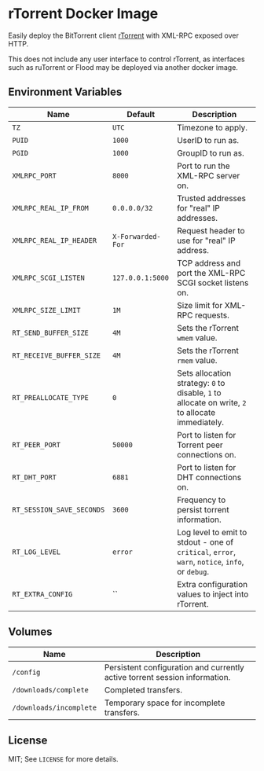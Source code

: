 # rTorrent Docker Image

Easily deploy the BitTorrent client [rTorrent][rtorrent] with
XML-RPC exposed over HTTP.

This does not include any user interface to control rTorrent, as
interfaces such as ruTorrent or Flood may be deployed via another
docker image.

## Environment Variables

| Name | Default | Description |
| ---- | ------- | ----------- |
| `TZ` | `UTC` | Timezone to apply. |
| `PUID` | `1000` | UserID to run as. |
| `PGID` | `1000` | GroupID to run as. |
| `XMLRPC_PORT` | `8000` | Port to run the XML-RPC server on. |
| `XMLRPC_REAL_IP_FROM` | `0.0.0.0/32` | Trusted addresses for "real" IP addresses. |
| `XMLRPC_REAL_IP_HEADER` | `X-Forwarded-For` | Request header to use for "real" IP address. |
| `XMLRPC_SCGI_LISTEN` | `127.0.0.1:5000` | TCP address and port the XML-RPC SCGI socket listens on. |
| `XMLRPC_SIZE_LIMIT` | `1M` | Size limit for XML-RPC requests. |
| `RT_SEND_BUFFER_SIZE` | `4M` | Sets the rTorrent `wmem` value. |
| `RT_RECEIVE_BUFFER_SIZE` | `4M` | Sets the rTorrent `rmem` value. |
| `RT_PREALLOCATE_TYPE` | `0` | Sets allocation strategy: `0` to disable, `1` to allocate on write, `2` to allocate immediately. |
| `RT_PEER_PORT` | `50000` | Port to listen for Torrent peer connections on. |
| `RT_DHT_PORT` | `6881` | Port to listen for DHT connections on. |
| `RT_SESSION_SAVE_SECONDS` | `3600` | Frequency to persist torrent information. |
| `RT_LOG_LEVEL` | `error` | Log level to emit to stdout - one of `critical`, `error`, `warn`, `notice`, `info`, or `debug`. |
| `RT_EXTRA_CONFIG` | `` | Extra configuration values to inject into rTorrent. |

## Volumes

| Name | Description |
| ---- | ----------- |
| `/config` | Persistent configuration and currently active torrent session information. |
| `/downloads/complete` | Completed transfers. |
| `/downloads/incomplete` | Temporary space for incomplete transfers. |

## License

MIT; See `LICENSE` for more details.

[rtorrent]: https://github.com/rakshasa/
